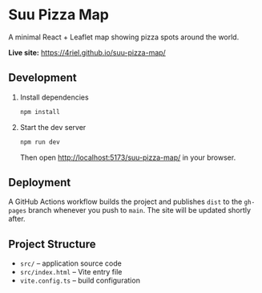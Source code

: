 # Suu Pizza Map

A minimal React + Leaflet map showing pizza spots around the world.

**Live site:** <https://4riel.github.io/suu-pizza-map/>

## Development


1. Install dependencies

   ```bash
   npm install
   ```

2. Start the dev server

   ```bash
   npm run dev
   ```

   Then open <http://localhost:5173/suu-pizza-map/> in your browser.

## Deployment

A GitHub Actions workflow builds the project and publishes `dist` to the
`gh-pages` branch whenever you push to `main`. The site will be updated
shortly after.

## Project Structure

- `src/` – application source code
- `src/index.html` – Vite entry file
- `vite.config.ts` – build configuration
